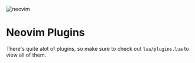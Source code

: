 ![neovim](https://github.com/user-attachments/assets/cf5a8f3c-9f3c-4ce3-b8f4-794bb7fd2ebb)
# Neovim Plugins
There's quite alot of plugins, so make sure to check out `lua/plugins.lua` to view all of them.

